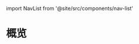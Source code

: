 import NavList from '@site/src/components/nav-list'

# 概览
<!-- cheatsheet ui: https://devhints.io/react -->
<div style={{overflowX: 'auto'}}>
  <div class='
    flex justify-center 
    rounded-lg p-4 bg-stripes-indigo 
    space-x-4
  '
    style={{width: 980}}
  >
    <div class='space-y-3'>
      <NavList
        title="布局"
        list={[
          'Flex 布局',
          'Grid 布局',
          'Position 布局',
          '盒模型',
          '表格布局',
          '列布局',
        ]}
      />
      <NavList
        title="尺寸"
        list={[
          '宽',
          '高',
        ]}
      />
      <NavList
        title="间距"
        list={[
          'Margin',
          'Padding',
        ]}
      />
    </div>
    <div class='space-y-3'>
      <NavList
        title="图片 & 背景"
        list={[
          '常规：位置等',
          'background-size；object-fit',
          '背景色渐变',
          '滤镜',
        ]}
      />
    </div>
    <div class='space-y-3'>
      <NavList
        title="文字"
        list={[
          '常规： 字体，大小，颜色',
          '行高',
          '超出隐藏',
          '英文转大小写',
        ]}
      />
      <NavList
        title="边框"
        list={[
          'border',
          '圆角',
          '盒阴影',
          'outline'
        ]}
      />
    </div>
    <div class='space-y-3'>
      <NavList
        title="效果"
        list={[
          '渐变',
          '动画',
          '变形'
        ]}
      />
      <NavList
        title="杂项"
        list={[
          '鼠标',
          '滚动条',
          '选中(User Select)',
        ]}
      />
    </div>
  </div>
</div>


